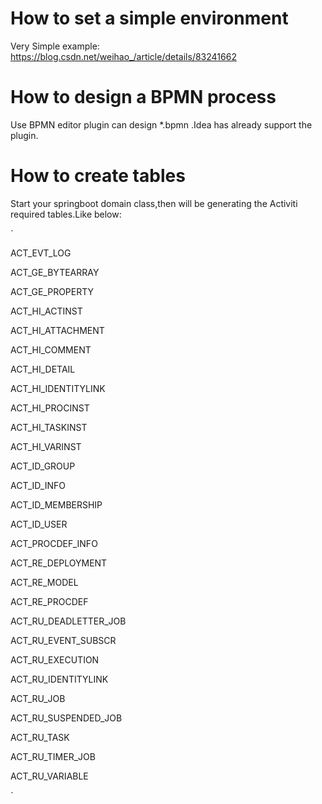 
# How to set a simple environment

Very Simple example: https://blog.csdn.net/weihao_/article/details/83241662

# How to design a BPMN process

Use BPMN editor plugin can design *.bpmn .Idea has already support the plugin.

# How to create tables

Start your springboot domain class,then will be generating  the Activiti required tables.Like below:

`

ACT_EVT_LOG

ACT_GE_BYTEARRAY

ACT_GE_PROPERTY

ACT_HI_ACTINST

ACT_HI_ATTACHMENT

ACT_HI_COMMENT

ACT_HI_DETAIL

ACT_HI_IDENTITYLINK

ACT_HI_PROCINST

ACT_HI_TASKINST

ACT_HI_VARINST

ACT_ID_GROUP

ACT_ID_INFO

ACT_ID_MEMBERSHIP

ACT_ID_USER

ACT_PROCDEF_INFO

ACT_RE_DEPLOYMENT

ACT_RE_MODEL

ACT_RE_PROCDEF

ACT_RU_DEADLETTER_JOB

ACT_RU_EVENT_SUBSCR

ACT_RU_EXECUTION

ACT_RU_IDENTITYLINK

ACT_RU_JOB

ACT_RU_SUSPENDED_JOB

ACT_RU_TASK

ACT_RU_TIMER_JOB

ACT_RU_VARIABLE

`
